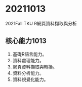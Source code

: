 # 20211013

2021Fall TKU R網頁資料擷取與分析

## 核心能力1013

1. 基礎R語言能力。
2. 資料處理能力。
3. 網頁資料擷取與轉換。
4. 資料分析能力。
5. 資料視覺化能力。
